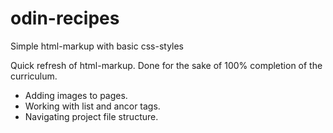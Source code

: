 # odin-recipes
Simple html-markup with basic css-styles

Quick refresh of html-markup.
Done for the sake of 100% completion of the curriculum.

* Adding images to pages.
* Working with list and ancor tags.
* Navigating project file structure.
